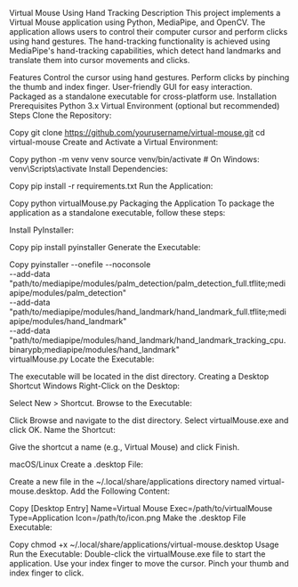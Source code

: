Virtual Mouse Using Hand Tracking
Description
This project implements a Virtual Mouse application using Python, MediaPipe, and OpenCV. The application allows users to control their computer cursor and perform clicks using hand gestures. The hand-tracking functionality is achieved using MediaPipe's hand-tracking capabilities, which detect hand landmarks and translate them into cursor movements and clicks.

Features
Control the cursor using hand gestures.
Perform clicks by pinching the thumb and index finger.
User-friendly GUI for easy interaction.
Packaged as a standalone executable for cross-platform use.
Installation
Prerequisites
Python 3.x
Virtual Environment (optional but recommended)
Steps
Clone the Repository:

Copy
git clone https://github.com/yourusername/virtual-mouse.git
cd virtual-mouse
Create and Activate a Virtual Environment:

Copy
python -m venv venv
source venv/bin/activate  # On Windows: venv\Scripts\activate
Install Dependencies:

Copy
pip install -r requirements.txt
Run the Application:

Copy
python virtualMouse.py
Packaging the Application
To package the application as a standalone executable, follow these steps:

Install PyInstaller:

Copy
pip install pyinstaller
Generate the Executable:

Copy
pyinstaller --onefile --noconsole \
--add-data "path/to/mediapipe/modules/palm_detection/palm_detection_full.tflite;mediapipe/modules/palm_detection" \
--add-data "path/to/mediapipe/modules/hand_landmark/hand_landmark_full.tflite;mediapipe/modules/hand_landmark" \
--add-data "path/to/mediapipe/modules/hand_landmark/hand_landmark_tracking_cpu.binarypb;mediapipe/modules/hand_landmark" \
virtualMouse.py
Locate the Executable:

The executable will be located in the dist directory.
Creating a Desktop Shortcut
Windows
Right-Click on the Desktop:

Select New > Shortcut.
Browse to the Executable:

Click Browse and navigate to the dist directory.
Select virtualMouse.exe and click OK.
Name the Shortcut:

Give the shortcut a name (e.g., Virtual Mouse) and click Finish.

macOS/Linux
Create a .desktop File:

Create a new file in the ~/.local/share/applications directory named virtual-mouse.desktop.
Add the Following Content:

Copy
[Desktop Entry]
Name=Virtual Mouse
Exec=/path/to/virtualMouse
Type=Application
Icon=/path/to/icon.png
Make the .desktop File Executable:

Copy
chmod +x ~/.local/share/applications/virtual-mouse.desktop
Usage
Run the Executable:
Double-click the virtualMouse.exe file to start the application.
Use your index finger to move the cursor.
Pinch your thumb and index finger to click.
